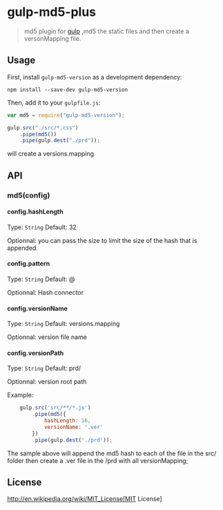 # gulp-md5-plus

> md5 plugin for [gulp](https://github.com/wpfpizicai/gulp-md5-plus) ,md5 the static files and then create a versonMapping file.

## Usage

First, install `gulp-md5-version` as a development dependency:

```shell
npm install --save-dev gulp-md5-version
```

Then, add it to your `gulpfile.js`:

```javascript
var md5 = require("gulp-md5-version");

gulp.src("./src/*.css")
	.pipe(md5())
	.pipe(gulp.dest("./prd"));
```
will create a versions.mapping



## API

### md5(config)

#### config.hashLength
Type: `String`
Default: 32

Optionnal: you can pass the size to limit the size of the hash that is appended.

#### config.pattern
Type: `String`
Default: @

Optionnal: Hash connector

#### config.versionName
Type: `String`
Default: versions.mapping

Optionnal: version file name

#### config.versionPath
Type: `String`
Default: prd/

Optionnal: version root path

Example:
```javascript
	gulp.src('src/**/*.js')
        .pipe(md5({
            hashLength: 16,
            versionName: '.ver'
        })
        .pipe(gulp.dest('./prd'));
```

The sample above will append the md5 hash to each of the file in the src/ folder then create a .ver file in the /prd with all versionMapping;



## License

http://en.wikipedia.org/wiki/MIT_License[MIT License]


